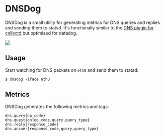 # DNSDog

DNSDog is a small utility for generating metrics for DNS queries and replies and sending them to statsd. It's functionally similar to the [DNS plugin for collectd](https://collectd.org/wiki/index.php/Plugin:DNS) but optimized for datadog.

![](https://s3.amazonaws.com/ejholmes.github.com/lbLcK.png)

## Usage

Start watching for DNS packets on `eth0` and send them to statsd:

```
$ dnsdog -iface eth0
```

## Metrics

DNSDog generates the following metrics and tags:

```
dns.query{op_code}
dns.question{op_code,query,query_type}
dns.reply{response_code}
dns.answer{response_code,query,query_type}
```
